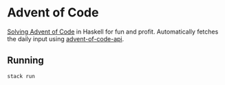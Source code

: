 # Advent of Code

[Solving Advent of Code](https://adventofcode.com/) in Haskell for fun and profit. Automatically fetches the daily input using [advent-of-code-api](https://hackage.haskell.org/package/advent-of-code-api).

## Running

```bash
stack run
```
